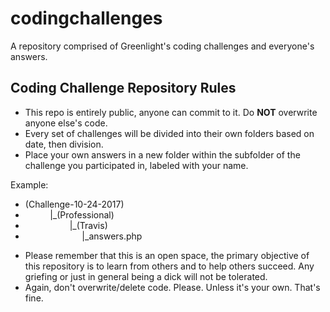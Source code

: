# codingchallenges
A repository comprised of Greenlight's coding challenges and everyone's answers.

## Coding Challenge Repository Rules

* This repo is entirely public, anyone can commit to it. Do **NOT** overwrite anyone else's code.
* Every set of challenges will be divided into their own folders based on date, then division.
* Place your own answers in a new folder within the subfolder of the challenge you participated in, labeled with your name.

Example: 
- (Challenge-10-24-2017)
- &nbsp;&nbsp;&nbsp;&nbsp;&nbsp;&nbsp;&nbsp;&nbsp;&nbsp;&nbsp;|_(Professional)
- &nbsp;&nbsp;&nbsp;&nbsp;&nbsp;&nbsp;&nbsp;&nbsp;&nbsp;&nbsp;&nbsp;&nbsp;&nbsp;&nbsp;&nbsp;&nbsp;&nbsp;&nbsp;|_(Travis)
- &nbsp;&nbsp;&nbsp;&nbsp;&nbsp;&nbsp;&nbsp;&nbsp;&nbsp;&nbsp;&nbsp;&nbsp;&nbsp;&nbsp;&nbsp;&nbsp;&nbsp;&nbsp;&nbsp;&nbsp;&nbsp;&nbsp;&nbsp;|_answers.php

* Please remember that this is an open space, the primary objective of this repository is to learn from others and to help others succeed. Any griefing or just in general being a dick will not be tolerated.
* Again, don't overwrite/delete code. Please. Unless it's your own. That's fine.